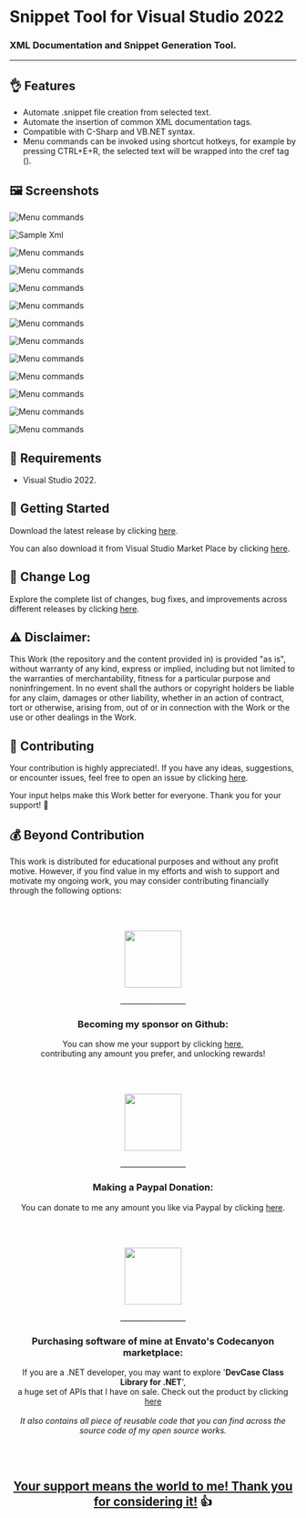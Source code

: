 <!-- Common Project Tags:
dotnet 
dotnet-core 
netcore 
netframework 
netframework48 
tool 
tools 
vbnet 
visualstudio 
 -->

# Snippet Tool for Visual Studio 2022

### XML Documentation and Snippet Generation Tool.

------------------

## 👌 Features

 - Automate .snippet file creation from selected text.
 - Automate the insertion of common XML documentation tags.
 - Compatible with C-Sharp and VB.NET syntax.
 - Menu commands can be invoked using shortcut hotkeys, for example by pressing CTRL+E+R, the selected text will be wrapped into the cref tag (<see cref="value"/>).

## 🖼️ Screenshots

![Menu commands](/Images/Menu%20commands.png)

![Sample Xml](/Images/Sample%20CSharp%20Documentation%20Compilation.png)

![Menu commands](/Images/VB_code.gif)

![Menu commands](/Images/VB_codeexample.gif)

![Menu commands](/Images/VB_Collapse.gif)

![Menu commands](/Images/VB_cref.gif)

![Menu commands](/Images/VB_Delete.gif)

![Menu commands](/Images/VB_Expand.gif)

![Menu commands](/Images/VB_href.gif)

![Menu commands](/Images/VB_href_alter.gif)

![Menu commands](/Images/VB_langword.gif)

![Menu commands](/Images/VB_paramref.gif)

![Menu commands](/Images/VB_snippet.gif)

## 📝 Requirements

- Visual Studio 2022.

## 🤖 Getting Started

Download the latest release by clicking [here](https://github.com/ElektroStudios/Snippet-Tool-And-Documentation-for-Visual-Studio/releases/latest).

You can also download it from Visual Studio Market Place by clicking [here](https://marketplace.visualstudio.com/items?itemName=elektroHacker.SnippetToolVS2022).

## 🔄 Change Log

Explore the complete list of changes, bug fixes, and improvements across different releases by clicking [here](/Docs/CHANGELOG.md).

## ⚠️ Disclaimer:

This Work (the repository and the content provided in) is provided "as is", without warranty of any kind, express or implied, including but not limited to the warranties of merchantability, fitness for a particular purpose and noninfringement. In no event shall the authors or copyright holders be liable for any claim, damages or other liability, whether in an action of contract, tort or otherwise, arising from, out of or in connection with the Work or the use or other dealings in the Work.

## 💪 Contributing

Your contribution is highly appreciated!. If you have any ideas, suggestions, or encounter issues, feel free to open an issue by clicking [here](https://github.com/ElektroStudios/Snippet-Tool-And-Documentation-for-Visual-Studio/issues/new/choose). 

Your input helps make this Work better for everyone. Thank you for your support! 🚀

## 💰 Beyond Contribution 

This work is distributed for educational purposes and without any profit motive. However, if you find value in my efforts and wish to support and motivate my ongoing work, you may consider contributing financially through the following options:

<br></br>
<p align="center"><img src="/Images/github_circle.png" height=100></p>
<p align="center">__________________</p>
<h3 align="center">Becoming my sponsor on Github:</h3>
<p align="center">You can show me your support by clicking <a href="https://github.com/sponsors/ElektroStudios/">here</a>, <br align="center">contributing any amount you prefer, and unlocking rewards!</br></p>
<br></br>

<p align="center"><img src="/Images/paypal_circle.png" height=100></p>
<p align="center">__________________</p>
<h3 align="center">Making a Paypal Donation:</h3>
<p align="center">You can donate to me any amount you like via Paypal by clicking <a href="https://www.paypal.com/cgi-bin/webscr?cmd=_s-xclick&hosted_button_id=E4RQEV6YF5NZY">here</a>.</p>
<br></br>

<p align="center"><img src="/Images/envato_circle.png" height=100></p>
<p align="center">__________________</p>
<h3 align="center">Purchasing software of mine at Envato's Codecanyon marketplace:</h3>
<p align="center">If you are a .NET developer, you may want to explore '<b>DevCase Class Library for .NET</b>', <br align="center">a huge set of APIs that I have on sale. Check out the product by clicking <a href="https://codecanyon.net/item/elektrokit-class-library-for-net/19260282">here</a></br><br align="center"><i>It also contains all piece of reusable code that you can find across the source code of my open source works.</i></p>
<br></br>

<h2 align="center"><u>Your support means the world to me! Thank you for considering it!</u> 👍</h2>
